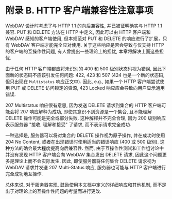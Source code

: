# 附录 B. HTTP 客户端兼容性注意事项

WebDAV 设计时考虑了与 HTTP 1.1 的向后兼容性, 并已被证明确实与 HTTP 1.1 兼容.
PUT 和 DELETE 方法在 HTTP 中定义, 因此可以由 HTTP 客户端和 WebDAV 感知的客户端使用,
但本规范对 PUT 和 DELETE 的响应进行了扩展，只有 WebDAV 客户端才能完全应对使用.
关于这些响应是否会导致与仅支持 HTTP 的客户端的互操作性问题, 有人曾提出一些理论上的担忧,
本章将解决上面这些担忧.

由于任何 HTTP 客户端都应将未识别的 400 和 500 级别状态码视为错误,
因此下面新的状态码不应该引发任何问题: 422, 423 和 507 (424 也是一个新的状态码,
但只出现在 `Multistatus` 响应正文中). 因此, e.g.,
如果一个 HTTP 客户端尝试使用 PUT 或 DELETE 访问锁定的资源, 423 Locked 响应应会导致向用户显示通用错误.

207 Multistatus 响应很有意思, 因为发送 DELETE 请求到集合的 HTTP 客户端可能会将 207
响应解释为成功, 即使其意识不到资源是一个集合, 且不能理解 DELETE 操作可能是完全或部分失败.
这种解释并不完全合理, 因为 200 级别响应表示服务器 "接收, 理解和接受" 了请求, 而不表示请求完全成功.

一种选择是, 服务器可以将对集合的 DELETE 操作视为原子操作, 并在成功时使用 204 No Content,
或者在出现错误时使用适当的错误响应 (400 或 500 级别). 这种方法的确会最大程度提高向后兼容性.
然而, 由于互操作性测试和工作组讨论中并没有发现 HTTP 客户端会向 WebDAV 集合发出 DELETE 请求,
因此这个问题更多是理论上而不会实际发生. 因此, 即使服务器将任何集合 DELETE 请求视为 WebDAV
请求并发送 207 Multi-Status 响应, 服务器也可能与 HTTP 客户端进行完全成功地互操作.

总体来说, 对于服务器实现, 鼓励使用本文档中定义的详细响应和其他机制,
而不是出于对理论上的互操作性问题的考量而进行更改.
